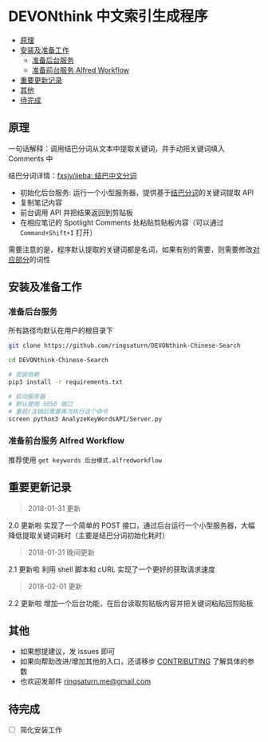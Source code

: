 DEVONthink 中文索引生成程序
===

<!-- TOC -->

- [原理](#原理)
- [安装及准备工作](#安装及准备工作)
    - [准备后台服务](#准备后台服务)
    - [准备前台服务 Alfred Workflow](#准备前台服务-alfred-workflow)
- [重要更新记录](#重要更新记录)
- [其他](#其他)
- [待完成](#待完成)

<!-- /TOC -->

## 原理

一句话解释：调用结巴分词从文本中提取关键词，并手动把关键词填入 Comments 中

结巴分词详情：[fxsjy/jieba: 结巴中文分词](https://github.com/fxsjy/jieba)

* 初始化后台服务: 运行一个小型服务器，提供基于[结巴分词]((https://github.com/fxsjy/jieba))的关键词提取 API
* 复制笔记内容
* 前台调用 API 并把结果返回到剪贴板
* 在相应笔记的 Spotlight Comments 处粘贴剪贴板内容（可以通过 `Command+Shift+I` 打开）

需要注意的是，程序默认提取的关键词都是名词，如果有别的需要，则需要修改[对应部分](https://github.com/ringsaturn/DEVONthink-Chinese-Search/blob/master/AnalyzeKeyWordsAPI/AnalyzeKeyWords.py#L75)的词性

## 安装及准备工作

### 准备后台服务
<!--生成: `pipreqs . `-->
所有路径均默认在用户的根目录下

```bash
git clone https://github.com/ringsaturn/DEVONthink-Chinese-Search

cd DEVONthink-Chinese-Search

# 安装依赖
pip3 install -r requirements.txt

# 启动服务器
# 默认使用 5050 端口
# 重启/注销后需要再次执行这个命令
screen python3 AnalyzeKeyWordsAPI/Server.py
```

### 准备前台服务 Alfred Workflow

推荐使用 `get keywords 后台模式.alfredworkflow`

## 重要更新记录

> 2018-01-31 更新

2.0 更新啦
实现了一个简单的 POST 接口，通过后台运行一个小型服务器，大幅降低提取关键词耗时（主要是结巴分词初始化耗时）

> 2018-01-31 晚间更新

2.1 更新啦
利用 shell 脚本和 cURL 实现了一个更好的获取请求速度

> 2018-02-01 更新

2.2 更新啦
增加一个后台功能，在后台读取剪贴板内容并把关键词粘贴回剪贴板

## 其他

* 如果想提建议，发 issues 即可
* 如果向帮助改进/增加其他的入口，还请移步 [CONTRIBUTING](https://github.com/ringsaturn/DEVONthink-Chinese-Search/blob/master/CONTRIBUTING.md) 了解具体的参数
* 也欢迎发邮件 ringsaturn.me@gmail.com

## 待完成

- [ ] 简化安装工作


